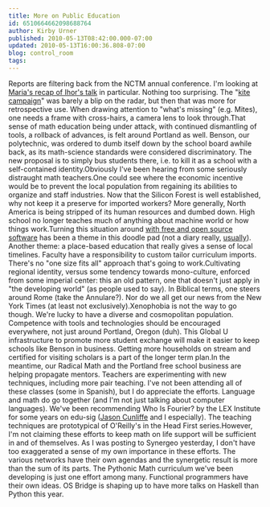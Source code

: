 ```yaml
---
title: More on Public Education
id: 6510664662098688764
author: Kirby Urner
published: 2010-05-13T08:42:00.000-07:00
updated: 2010-05-13T16:00:36.808-07:00
blog: control_room
tags: 
---
```


Reports are filtering back from the NCTM annual conference.  I'm looking at [Maria's recap of Ihor's talk](http://groups.google.com/group/mathfuture/browse_thread/thread/9798ce0cc2eae9e0?hl=en) in particular. Nothing too surprising.  The "[kite campaign](http://worldgame.blogspot.com/2010/02/kite-sighting.html)" was barely a blip on the radar, but then that was more for retrospective use.  When drawing attention to "what's missing" (e.g. Mites), one needs a frame with cross-hairs, a camera lens to look through.That sense of math education being under attack, with continued dismantling of tools, a rollback of advances, is felt around Portland as well.  Benson, our polytechnic, was ordered to dumb itself down by the school board awhile back, as its math-science standards were considered discriminatory.  The new proposal is to simply bus students there, i.e. to kill it as a school with a self-contained identity.Obviously I've been hearing from some seriously distraught math teachers.One could see where the economic incentive would be to prevent the local population from regaining its abilities to organize and staff industries.  Now that the Silicon Forest is well established, why not keep it a preserve for imported workers?  More generally, North America is being stripped of its human resources and dumbed down.  High school no longer teaches much of anything about machine world or how things work.Turning this situation around [with free and open source software](http://worldgame.blogspot.com/2009/03/pps-has-friends-in-silicon-forest.html) has been a theme in this doodle pad (not a diary really, [usually](http://mybizmo.blogspot.com/2006/01/diary-entry.html)).  Another theme:  a place-based education that really gives a sense of local timelines.  Faculty have a responsibility to custom tailor curriculum imports.  There's no "one size fits all" approach that's going to work.Cultivating regional identity, versus some tendency towards mono-culture, enforced from some imperial center: this an old pattern, one that doesn't just apply in "the developing world" (as people used to say).  In Biblical terms, one steers around Rome (take the Annulare?).  Nor do we all get our news from the New York Times (at least not exclusively).Xenophobia is not the way to go though.  We're lucky to have a diverse and cosmopolitan population.  Competence with tools and technologies should be encouraged everywhere, not just around Portland, Oregon (duh).  This Global U infrastructure to promote more student exchange will make it easier to keep schools like Benson in business.  Getting more households on stream and certified for visiting scholars is a part of the longer term plan.In the meantime, our Radical Math and the Portland free school business are helping propagate mentors. Teachers are experimenting with new techniques, including more pair teaching.  I've not been attending all of these classes (some in Spanish), but I do appreciate the efforts. Language and math do go together (and I'm not just talking about computer languages).  We've been recommending Who Is Fourier? by the LEX Institute for some years on edu-sig ([Jason Cunliffe](http://markmail.org/message/tt5rq64ypulukcrj) and I especially).  The teaching techniques are prototypical of O'Reilly's in the Head First series.However, I'm not claiming these efforts to keep math on life support will be sufficient in and of themselves.  As I was posting to Synergeo yesterday, I don't have too exaggerated a sense of my own importance in these efforts.  The various networks have their own agendas and the synergetic result is more than the sum of its parts.  The Pythonic Math curriculum we've been developing is just one effort among many.  Functional programmers have their own ideas.  OS Bridge is shaping up to have more talks on Haskell than Python this year.